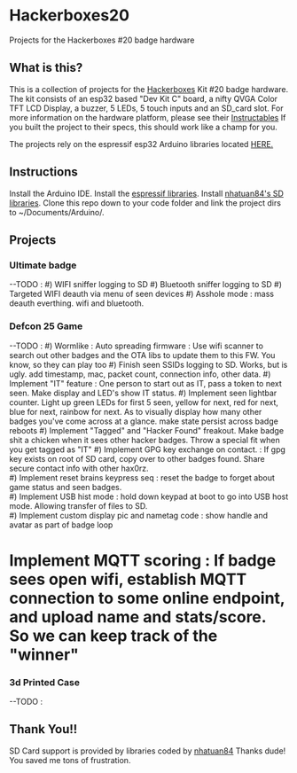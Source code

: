 # Hackerboxes20
Projects for the Hackerboxes #20 badge hardware

## What is this?
This is a collection of projects for the [Hackerboxes](http://hackerboxes.com) Kit \#20 badge hardware.  The kit consists of an esp32 based "Dev Kit C" board, a nifty QVGA Color TFT LCD Display, a buzzer, 5 LEDs, 5 touch inputs and an SD_card slot.  For more information on the hardware platform, please see their [Instructables](https://www.instructables.com/id/HackerBoxes-0020-Summer-Camp/)  If you built the project to their specs, this should work like a champ for you.

The projects rely on the espressif esp32 Arduino libraries located [HERE.](https://github.com/espressif/arduino-esp32)

## Instructions

Install the Arduino IDE. Install the [espressif libraries](https://github.com/espressif/arduino-esp32).  Install [nhatuan84's SD libraries](https://github.com/nhatuan84/esp32-micro-sdcard). Clone this repo down to your code folder and link the project dirs to ~/Documents/Arduino/<PROJECTNAME>.  

## Projects

### Ultimate badge
--TODO :
#) WIFI sniffer logging to SD
#) Bluetooth sniffer logging to SD
#) Targeted WIFI deauth via menu of seen devices
#) Asshole mode : mass deauth everthing. wifi and bluetooth.

### Defcon 25 Game
--TODO :
#) Wormlike : Auto spreading firmware : Use wifi scanner to search out other badges and the OTA libs to update them to this FW.  You know, so they can play too
#) Finish seen SSIDs logging to SD.  Works, but is ugly. add timestamp, mac, packet count, connection info, other data. 
#) Implement "IT" feature : One person to start out as IT, pass a token to next seen.  Make display and LED's show IT status.
#) Implement seen lightbar counter.  Light up green LEDs for first 5 seen, yellow for next, red for next, blue for next, rainbow for next.  As to visually display how many other badges you've come across at a glance.  make state persist across badge reboots
#) Implement "Tagged" and "Hacker Found" freakout.  Make badge shit a chicken when it sees other hacker badges.  Throw a special fit when you get tagged as "IT"
#) Implement GPG key exchange on contact.  : If gpg key exists on root of SD card, copy over to other badges found. Share secure contact info with other hax0rz.  
#) Implement reset brains keypress seq : reset the badge to forget about game status and seen badges.  
#) Implement USB hist mode : hold down keypad at boot to go into USB host mode.  Allowing transfer of files to SD.  
#) Implement custom display pic and nametag code : show handle and avatar as part of badge loop
# Implement MQTT scoring : If badge sees open wifi, establish MQTT connection to some online endpoint, and upload name and stats/score.  So we can keep track of the "winner"

### 3d Printed Case
--TODO :


## Thank You!!
SD Card support is provided by libraries coded by [nhatuan84](https://github.com/nhatuan84) Thanks dude! You saved me tons of frustration.  
